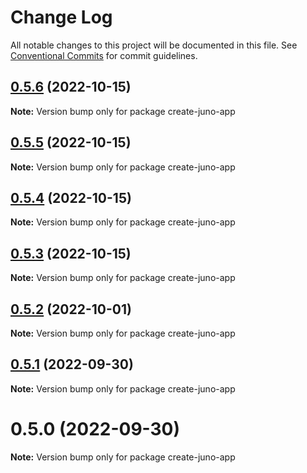 # Change Log

All notable changes to this project will be documented in this file.
See [Conventional Commits](https://conventionalcommits.org) for commit guidelines.

## [0.5.6](https://github.com/cosmology-tech/create-cosmos-app/compare/create-juno-app@0.5.5...create-juno-app@0.5.6) (2022-10-15)

**Note:** Version bump only for package create-juno-app





## [0.5.5](https://github.com/cosmology-tech/create-cosmos-app/compare/create-juno-app@0.5.4...create-juno-app@0.5.5) (2022-10-15)

**Note:** Version bump only for package create-juno-app





## [0.5.4](https://github.com/cosmology-tech/create-cosmos-app/compare/create-juno-app@0.5.3...create-juno-app@0.5.4) (2022-10-15)

**Note:** Version bump only for package create-juno-app





## [0.5.3](https://github.com/cosmology-tech/create-cosmos-app/compare/create-juno-app@0.5.2...create-juno-app@0.5.3) (2022-10-15)

**Note:** Version bump only for package create-juno-app





## [0.5.2](https://github.com/cosmology-tech/create-cosmos-app/compare/create-juno-app@0.5.1...create-juno-app@0.5.2) (2022-10-01)

**Note:** Version bump only for package create-juno-app





## [0.5.1](https://github.com/cosmology-tech/create-cosmos-app/compare/create-juno-app@0.5.0...create-juno-app@0.5.1) (2022-09-30)

**Note:** Version bump only for package create-juno-app





# 0.5.0 (2022-09-30)

**Note:** Version bump only for package create-juno-app
